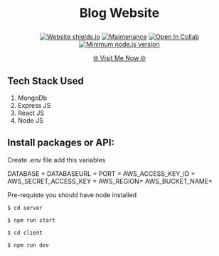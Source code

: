 
  <h1><p align="center"><b><b>Blog Website</b></b>
</p></h1>

<div align="center">

  <a href="">![Website shields.io](https://img.shields.io/website-up-down-green-red/http/shields.io.svg)</a>
  <a href="">![Maintenance](https://img.shields.io/badge/Maintained%3F-yes-green.svg)</a>
  <a href="">![Open In Collab](https://colab.research.google.com/assets/colab-badge.svg)</a>
  <a href="">[![Minimum node.js version](https://badgen.net/npm/node/express)](https://npmjs.com/package/express)</a>
</div>

<p align="Center"><a href="https://loan-eligibility.onrender.com/" > 🌐 Visit Me Now 🌐</a></p>




## Tech Stack Used

1. MongoDb
2. Express JS
3. React JS
4. Node JS
  




## Install packages or API:

Create .env file add this variables

DATABASE =
DATABASEURL = 
PORT = 
AWS_ACCESS_KEY_ID = 
AWS_SECRET_ACCESS_KEY = 
AWS_REGION= 
AWS_BUCKET_NAME= 

Pre-requiste you should have node installed 

```
$ cd server
```

```
$ npm run start
```
```
$ cd client
```
```
$ npm run dev
```
